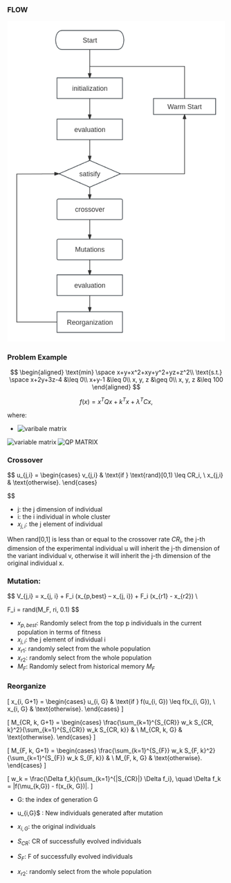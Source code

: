 

### FLOW

![DE](./img/DE.png)

### Problem Example

$$
\begin{aligned}
\text{min} \space x+y+x^2+xy+y^2+yz+z^2\\
\text{s.t.} \space x+2y+3z-4 &\leq 0\\
x+y-1 &\leq 0\\
x, y, z &\geq 0\\
x, y, z &\leq 100
\end{aligned}
$$


$$
f(x) = x^T Q x + k^T x + \lambda^T C x,
$$

where:
- ![varibale matrix](https://latex.codecogs.com/svg.image?$$x=\begin{bmatrix}x\\y\\z\\1\end{bmatrix}$$)
<!-- - ![QP MATRIX](https://latex.codecogs.com/svg.image?$$Q=\begin{bmatrix}1&0.5&0&0\\0.5&1&0&0\\0&0&2&0\\0&0&0&0\end{bmatrix},\;k=\begin{bmatrix}1\\1\\0\\0\end{bmatrix},\;\lambda=\begin{bmatrix}\lambda_1\\\lambda_2\end{bmatrix},\;C=\begin{bmatrix}-1&-2&-3&4\\-1&-1&0&1\end{bmatrix}.$$) -->
![variable matrix](https://latex.codecogs.com/svg.image?$$x=\begin{bmatrix}x\\y\\z\\1\end{bmatrix}$$)
![QP MATRIX](https://latex.codecogs.com/svg.image?$$Q=\begin{bmatrix}1&0.5&0&0\\0.5&1&0&0\\0&0&2&0\\0&0&0&0\end{bmatrix},\;k=\begin{bmatrix}1\\1\\0\\0\end{bmatrix},\;\lambda=\begin{bmatrix}\lambda_1\\\lambda_2\end{bmatrix},\;C=\begin{bmatrix}-1&-2&-3&4\\-1&-1&0&1\end{bmatrix}.$$)
### Crossover

$$
u_{j,i} =
\begin{cases} 
v_{j,i} & \text{if } \text{rand}[0,1) \leq CR_i, \\
x_{j,i} & \text{otherwise}.
\end{cases}

$$

- j: the j dimension of  individual
- i: the i individual in whole cluster
- $x_{j, i}$: the j element of individual

When rand[0,1] is less than or equal to the crossover rate $CR_i$, the j-th dimension of the experimental individual u will inherit the j-th dimension of the variant individual v, otherwise it will inherit the j-th dimension of the original individual x.

### Mutation:

$$
V_{j,i} = x_{j, i} + F_i (x_{p,best} – x_{j, i}) + F_i (x_{r1} - x_{r2}) \\

F_i = rand(M_F, ri, 0.1)
$$

- $x_{p, best}$: Randomly select from the top p individuals in the current population in terms of fitness
- $x_{j, i}$: the j element of individual i
- $x_{r1}$: randomly select from the whole population
- $x_{r2}$: randomly select from the whole population
- $M_{F}$: Randomly select from historical memory $M_F$

### Reorganize

\[
x_{i, G+1} = 
\begin{cases} 
u_{i, G} & \text{if } f(u_{i, G}) \leq f(x_{i, G}), \\
x_{i, G} & \text{otherwise}.
\end{cases}
\]

\[
M_{CR, k, G+1} = 
\begin{cases} 
\frac{\sum_{k=1}^{S_{CR}} w_k S_{CR, k}^2}{\sum_{k=1}^{S_{CR}} w_k S_{CR, k}} & \\
M_{CR, k, G} & \text{otherwise}.
\end{cases}
\]

\[
M_{F, k, G+1} = 
\begin{cases} 
\frac{\sum_{k=1}^{S_{F}} w_k S_{F, k}^2}{\sum_{k=1}^{S_{F}} w_k S_{F, k}} & \\
M_{F, k, G} & \text{otherwise}.
\end{cases}
\]

\[
w_k = \frac{\Delta f_k}{\sum_{k=1}^{|S_{CR}|} \Delta f_i}, \quad
\Delta f_k = |f(\mu_{k,G}) - f(x_{k, G})|.
\]


- G: the index of generation G 
- u_{i,G}$ : New individuals generated after mutation

- $x_{i, G}$: the original individuals

- $S_{CR}$: CR of successfully evolved individuals

- $S_{F}$: F of successfully evolved individuals

- $x_{r2}$: randomly select from the whole population

